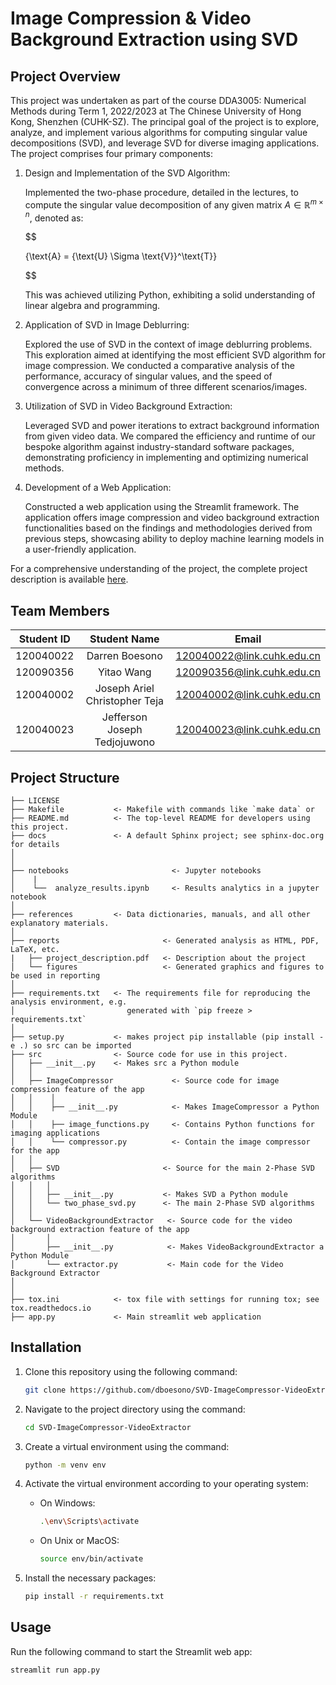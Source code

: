 Image Compression & Video Background Extraction using SVD
==============================


## Project Overview

This project was undertaken as part of the course DDA3005: Numerical Methods during Term 1, 2022/2023 at The Chinese University of Hong Kong, Shenzhen (CUHK-SZ). The principal goal of the project is to explore, analyze, and implement various algorithms for computing singular value decompositions (SVD), and leverage SVD for diverse imaging applications. The project comprises four primary components:

1. Design and Implementation of the SVD Algorithm:
   
   Implemented the two-phase procedure, detailed in the lectures, to compute the singular value decomposition of any given matrix $A \in \mathbb{R}^{m \times n}$, denoted as:

   $$

     {\text{A} = {\text{U} \Sigma \text{V}}^\text{T}}

   $$

   This was achieved utilizing Python, exhibiting a solid understanding of linear algebra and programming.

2. Application of SVD in Image Deblurring:
   
   Explored the use of SVD in the context of image deblurring problems. This exploration aimed at identifying the most efficient SVD algorithm for image compression. We conducted a comparative analysis of the performance, accuracy of singular values, and the speed of convergence across a minimum of three different scenarios/images.

3. Utilization of SVD in Video Background Extraction:
   
   Leveraged SVD and power iterations to extract background information from given video data. We compared the efficiency and runtime of our bespoke algorithm against industry-standard software packages, demonstrating proficiency in implementing and optimizing numerical methods.

4. Development of a Web Application:
   
   Constructed a web application using the Streamlit framework. The application offers image compression and video background extraction functionalities based on the findings and methodologies derived from previous steps, showcasing ability to deploy machine learning models in a user-friendly application.

For a comprehensive understanding of the project, the complete project description is available [here](./reports/project_description.pdf).


## Team Members

| Student ID | Student Name   | Email                        
| :----------: | :--------------: | :------------------------------: | 
| 120040022  | Darren Boesono        | 120040022@link.cuhk.edu.cn     | 
| 120090356  | Yitao Wang        |    120090356@link.cuhk.edu.cn  | 
| 120040002  | Joseph Ariel Christopher Teja          | 120040002@link.cuhk.edu.cn     | 
| 120040023  | Jefferson Joseph Tedjojuwono            | 120040023@link.cuhk.edu.cn     | 


Project Structure
------------

    ├── LICENSE
    ├── Makefile           <- Makefile with commands like `make data` or 
    ├── README.md          <- The top-level README for developers using this project.
    ├── docs               <- A default Sphinx project; see sphinx-doc.org for details
    │
    │
    ├── notebooks                       <- Jupyter notebooks
    │    |                
    │    └──  analyze_results.ipynb     <- Results analytics in a jupyter notebook          
    │
    ├── references         <- Data dictionaries, manuals, and all other explanatory materials.
    │
    ├── reports                       <- Generated analysis as HTML, PDF, LaTeX, etc.
    |   ├── project_description.pdf   <- Description about the project
    │   └── figures                   <- Generated graphics and figures to be used in reporting
    │
    ├── requirements.txt   <- The requirements file for reproducing the analysis environment, e.g.
    │                         generated with `pip freeze > requirements.txt`
    │
    ├── setup.py           <- makes project pip installable (pip install -e .) so src can be imported
    ├── src                <- Source code for use in this project.
    │   ├── __init__.py    <- Makes src a Python module
    │   │
    │   ├── ImageCompressor             <- Source code for image compression feature of the app
    │   │    │
    │   │    ├── __init__.py            <- Makes ImageCompressor a Python Module
    │   │    ├── image_functions.py     <- Contains Python functions for imaging applications
    │   │    └── compressor.py          <- Contain the image compressor for the app
    │   │
    │   ├── SVD                       <- Source for the main 2-Phase SVD algorithms
    │   │   │
    │   │   ├── __init__.py           <- Makes SVD a Python module
    │   │   └── two_phase_svd.py      <- The main 2-Phase SVD algorithms
    │   │
    │   └── VideoBackgroundExtractor   <- Source code for the video background extraction feature of the app
    │       │                 
    │       ├── __init__.py            <- Makes VideoBackgroundExtractor a Python Module
    │       └── extractor.py           <- Main code for the Video Background Extractor
    │   
    │
    ├── tox.ini            <- tox file with settings for running tox; see tox.readthedocs.io
    ├── app.py             <- Main streamlit web application



## Installation
1. Clone this repository using the following command:
   
   ```bash
   git clone https://github.com/dboesono/SVD-ImageCompressor-VideoExtractor.git
   ```
2. Navigate to the project directory using the command:
   
   ```bash
   cd SVD-ImageCompressor-VideoExtractor
   ```
3. Create a virtual environment using the command:

   ```bash
   python -m venv env
   ```
4. Activate the virtual environment according to your operating system:
   - On Windows:
  
        ```bash
        .\env\Scripts\activate
        ``` 
    - On Unix or MacOS:
  
        ```bash
        source env/bin/activate
        ``` 
5. Install the necessary packages:
   
   ```bash
   pip install -r requirements.txt
   ```


## Usage
Run the following command to start the Streamlit web app:
```bash
streamlit run app.py
```